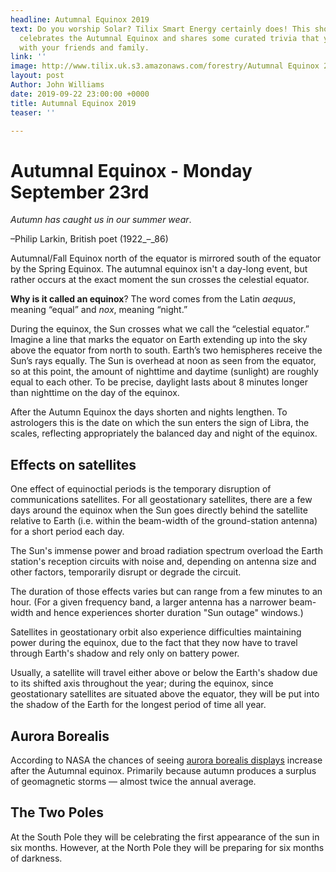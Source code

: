 ```yaml
---
headline: Autumnal Equinox 2019
text: Do you worship Solar? Tilix Smart Energy certainly does! This short blog post
  celebrates the Autumnal Equinox and shares some curated trivia that you can share
  with your friends and family.
link: ''
image: http://www.tilix.uk.s3.amazonaws.com/forestry/Autumnal Equinox 2019 - final.png
layout: post
Author: John Williams
date: 2019-09-22 23:00:00 +0000
title: Autumnal Equinox 2019
teaser: ''

---
```

# Autumnal Equinox - Monday September 23rd

_Autumn has caught us in our summer wear_.

–Philip Larkin, British poet (1922_–_86)

Autumnal/Fall Equinox north of the equator is mirrored south of the equator by the Spring Equinox. The autumnal equinox isn't a day-long event, but rather occurs at the exact moment the sun crosses the celestial equator.

**Why is it called an equinox**? The word comes from the Latin _aequus_, meaning “equal” and _nox_, meaning “night.”

During the equinox, the Sun crosses what we call the “celestial equator.” Imagine a line that marks the equator on Earth extending up into the sky above the equator from north to south. Earth’s two hemispheres receive the Sun’s rays equally. The Sun is overhead at noon as seen from the equator, so at this point, the amount of nighttime and daytime (sunlight) are roughly equal to each other. To be precise, daylight lasts about 8 minutes longer than nighttime on the day of the equinox.

After the Autumn Equinox the days shorten and nights lengthen. To astrologers this is the date on which the sun enters the sign of Libra, the scales, reflecting appropriately the balanced day and night of the equinox.

## Effects on satellites

One effect of equinoctial periods is the temporary disruption of communications satellites. For all geostationary satellites, there are a few days around the equinox when the Sun goes directly behind the satellite relative to Earth (i.e. within the beam-width of the ground-station antenna) for a short period each day.

The Sun's immense power and broad radiation spectrum overload the Earth station's reception circuits with noise and, depending on antenna size and other factors, temporarily disrupt or degrade the circuit.

The duration of those effects varies but can range from a few minutes to an hour. (For a given frequency band, a larger antenna has a narrower beam-width and hence experiences shorter duration "Sun outage" windows.)

Satellites in geostationary orbit also experience difficulties maintaining power during the equinox, due to the fact that they now have to travel through Earth's shadow and rely only on battery power.

Usually, a satellite will travel either above or below the Earth's shadow due to its shifted axis throughout the year; during the equinox, since geostationary satellites are situated above the equator, they will be put into the shadow of the Earth for the longest period of time all year.

## Aurora Borealis

According to NASA the chances of seeing [aurora borealis displays](https://www.nasa.gov/watchtheskies/aurora-chat.html) increase after the Autumnal equinox. Primarily because autumn produces a surplus of geomagnetic storms — almost twice the annual average.

## The Two Poles

At the South Pole they will be celebrating the first appearance of the sun in six months. However, at the North Pole they will be preparing for six months of darkness.